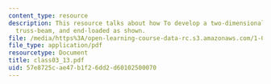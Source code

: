 ```yaml
---
content_type: resource
description: This resource talks about how To develop a two-dimensional model of the
  truss-beam, and end-loaded as shown.
file: /media/https%3A/open-learning-course-data-rc.s3.amazonaws.com/1-050-solid-mechanics-fall-2004/57e8725cae47b1f26dd2d60102500070_class03_13.pdf
file_type: application/pdf
resourcetype: Document
title: class03_13.pdf
uid: 57e8725c-ae47-b1f2-6dd2-d60102500070
---
```

